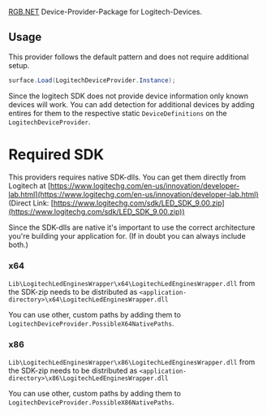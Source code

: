 ﻿[RGB.NET](https://github.com/DarthAffe/RGB.NET) Device-Provider-Package for Logitech-Devices.

## Usage
This provider follows the default pattern and does not require additional setup.

```csharp
surface.Load(LogitechDeviceProvider.Instance);
```

Since the logitech SDK does not provide device information only known devices will work.
You can add detection for additional devices by adding entires for them to the respective static `DeviceDefinitions` on the `LogitechDeviceProvider`.

# Required SDK
This providers requires native SDK-dlls.
You can get them directly from Logitech at [https://www.logitechg.com/en-us/innovation/developer-lab.html](https://www.logitechg.com/en-us/innovation/developer-lab.html) (Direct Link: [https://www.logitechg.com/sdk/LED_SDK_9.00.zip](https://www.logitechg.com/sdk/LED_SDK_9.00.zip))

Since the SDK-dlls are native it's important to use the correct architecture you're building your application for. (If in doubt you can always include both.)

### x64
`Lib\LogitechLedEnginesWrapper\x64\LogitechLedEnginesWrapper.dll` from the SDK-zip needs to be distributed as `<application-directory>\x64\LogitechLedEnginesWrapper.dll`

You can use other, custom paths by adding them to `LogitechDeviceProvider.PossibleX64NativePaths`.

### x86
`Lib\LogitechLedEnginesWrapper\x86\LogitechLedEnginesWrapper.dll` from the SDK-zip needs to be distributed as `<application-directory>\x86\LogitechLedEnginesWrapper.dll`

You can use other, custom paths by adding them to `LogitechDeviceProvider.PossibleX86NativePaths`.
